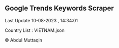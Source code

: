 

## Google Trends Keywords Scraper 
 
Last Update 10-08-2023 , 14:34:01

Country List :
VIETNAM.json



© Abdul Muttaqin 
